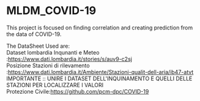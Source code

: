 # MLDM_COVID-19

This project is focused on finding correlation and creating prediction from the data of COVID-19.<br />

The DataSheet Used are:<br />
Dataset lombardia Inqunanti e Meteo :https://www.dati.lombardia.it/stories/s/auv9-c2sj<br />
Posizione Stazioni di rilevamento :https://www.dati.lombardia.it/Ambiente/Stazioni-qualit-dell-aria/ib47-atvt<br />
IMPORTANTE :: UNIRE I DATASET DELL'INQUINAMENTO E QUELLI DELLE STAZIONI PER LOCALIZZARE I VALORI<br />
Protezione Civile:https://github.com/pcm-dpc/COVID-19<br />

